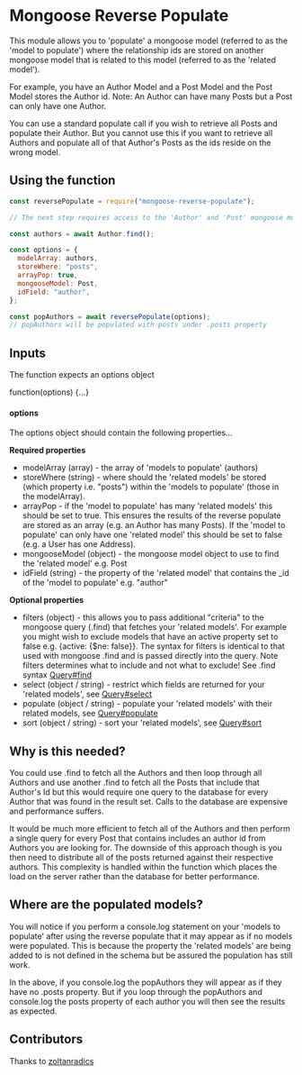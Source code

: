 # Mongoose Reverse Populate

This module allows you to 'populate' a mongoose model (referred to as the 'model to populate') where the relationship ids are stored on another mongoose model that is related to this model (referred to as the 'related model').

For example, you have an Author Model and a Post Model and the Post Model stores the Author id.
Note: An Author can have many Posts but a Post can only have one Author.

You can use a standard populate call if you wish to retrieve all Posts and populate their Author. But you cannot use this if you want to retrieve all Authors and populate all of that Author's Posts as the ids reside on the wrong model.

## Using the function

```js
const reversePopulate = require("mongoose-reverse-populate");

// The next step requires access to the 'Author' and 'Post' mongoose model

const authors = await Author.find();

const options = {
  modelArray: authors,
  storeWhere: "posts",
  arrayPop: true,
  mongooseModel: Post,
  idField: "author",
};

const popAuthors = await reversePopulate(options);
// popAuthors will be populated with posts under .posts property
```

## Inputs

The function expects an options object

function(options) {...}

#### options

The options object should contain the following properties...

**Required properties**

- modelArray (array) - the array of 'models to populate' (authors)
- storeWhere (string) - where should the 'related models' be stored (which property i.e. "posts") within the 'models to populate' (those in the modelArray).
- arrayPop - if the 'model to populate' has many 'related models' this should be set to true. This ensures the results of the reverse populate are stored as an array (e.g. an Author has many Posts). If the 'model to populate' can only have one 'related model' this should be set to false (e.g. a User has one Address).
- mongooseModel (object) - the mongoose model object to use to find the 'related model' e.g. Post
- idField (string) - the property of the 'related model' that contains the \_id of the 'model to populate' e.g. "author"

**Optional properties**

- filters (object) - this allows you to pass additional "criteria" to the mongoose query (.find) that fetches your 'related models'. For example you might wish to exclude models that have an active property set to false e.g. {active: {$ne: false}}. The syntax for filters is identical to that used with mongoose .find and is passed directly into the query. Note filters determines what to include and not what to exclude! See .find syntax [Query#find](http://mongoosejs.com/docs/api.html#query_Query-find)
- select (object / string) - restrict which fields are returned for your 'related models', see [Query#select](http://mongoosejs.com/docs/api.html#query_Query-select)
- populate (object / string) - populate your 'related models' with their related models, see [Query#populate](http://mongoosejs.com/docs/api.html#query_Query-populate)
- sort (object / string) - sort your 'related models', see [Query#sort](http://mongoosejs.com/docs/api.html#query_Query-sort)

## Why is this needed?

You could use .find to fetch all the Authors and then loop through all Authors and use another .find to fetch all the Posts that include that Author's Id but this would require one query to the database for every Author that was found in the result set. Calls to the database are expensive and performance suffers.

It would be much more efficient to fetch all of the Authors and then perform a single query for every Post that contains includes an author id from Authors you are looking for. The downside of this approach though is you then need to distribute all of the posts returned against their respective authors. This complexity is handled within the function which places the load on the server rather than the database for better performance.

## Where are the populated models?

You will notice if you perform a console.log statement on your 'models to populate' after using the reverse populate that it may appear as if no models were populated. This is because the property the 'related models' are being added to is not defined in the schema but be assured the population has still work.

In the above, if you console.log the popAuthors they will appear as if they have no .posts property. But if you loop through the popAuthors and console.log the posts property of each author you will then see the results as expected.

## Contributors

Thanks to [zoltanradics](https://github.com/zoltanradics)
